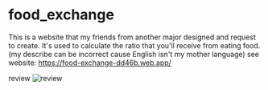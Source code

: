 # food_exchange
This is a website that my friends from another major designed and request to create. It's used to calculate the ratio that you'll receive from eating food.
(my describe can be incorrect cause English isn't my mother language)
see website: https://food-exchange-dd46b.web.app/

review
![review](https://github.com/Arzeezar/food_exchange/blob/main/review_img/food_ex.png)
